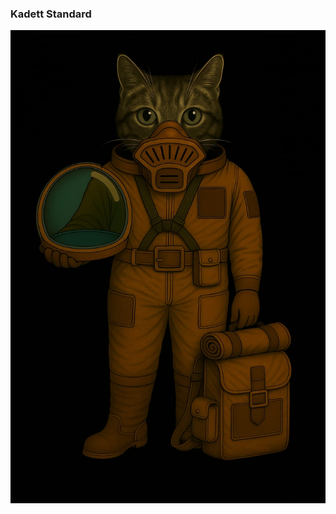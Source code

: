 ### Kadett Standard

![Kadetten-Anzug mit Helm und Tornister](../../_images/technologie/militaerische-ausruestung/anzuege/anzug-helm-abgezogen-filter.jpg)
